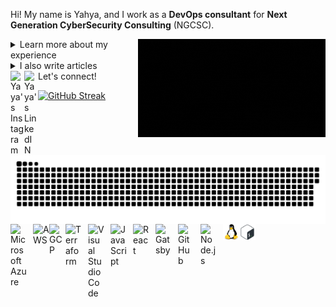 
Hi! My name is Yahya, and I work as a **DevOps consultant** for **Next Generation CyberSecurity Consulting** (NGCSC). <br>

<img src="3DTOUCH.gif" align="right" width="300" >

<details>
<summary>
  Learn more about my experience
</summary>
  
 <br>
My experience includes process automation, cloud infrastructure development, security operations, and support for existing procedures.
<br><br>
I'm highly dynamic and able to quickly adapt to changing situations. With a strong background in problem solving and creative thinking, I have the ability to think outside of the box while still maintaining an organized approach.
<br><br>
My enthusiasm for learning new skills makes me a valuable asset in any team environment as well as my commitment to delivering results on time.
<br><br>
  
I do cloud certifications to stay up to date on the latest technologies. I am currently 16 times Multi-Cloud Certified.
<br>Find out more from [here](https://github.com/Y4HYA4/ExperienceInCloud#readme).
  
</details>

<details>
<summary> I also write articles
</summary>

<!-- HASHNODE_BLOG:START -->
- [Quickstart Ruby On Rails](https://blog.yahya-abulhaj.dev//quickstart-ruby-on-rails)
- [Mastering Python and Bash for Next-Level Automation](https://blog.yahya-abulhaj.dev//mastering-python-and-bash-for-next-level-automation)
- [Monitoring Made Easy with Prometheus](https://blog.yahya-abulhaj.dev//monitoring-made-easy-with-prometheus)
<!-- HASHNODE_BLOG:END -->
  
> ❝In real open source, you have the right to control your own destiny.❞ -Linus Torvalds

</details>
Let's connect! 
 <a href="https://www.instagram.com/yaya2devops/">
  <img align="left" alt="Yaya's Instagram" width="22px" src="https://raw.githubusercontent.com/hussainweb/hussainweb/main/icons/instagram.png" />
</a>
<a href="https://www.linkedin.com/in/yahya-abulhaj/">
  <img align="left" alt="Yaya's LinkedIN" width="22px" src="https://raw.githubusercontent.com/peterthehan/peterthehan/master/assets/linkedin.svg" />
</a><br>

[![GitHub Streak](https://github-readme-streak-stats.herokuapp.com?user=Y4HYA4&theme=github-dark-blue&date_format=M%20j%5B%2C%20Y%5D)](https://git.io/streak-stats)
<a href=#><img align="right" src="contributions.svg"></a>
<img align="left" alt="Microsoft Azure" width="26px" src="https://cdn.worldvectorlogo.com/logos/azure-1.svg" style="padding-right:10px;" />
<img align="left" alt="AWS" width="26px" src="https://upload.wikimedia.org/wikipedia/commons/9/93/Amazon_Web_Services_Logo.svg"/>
<img align="left" alt="GCP" width="26px" src="https://static.cdnlogo.com/logos/g/75/google-cloud.svg" />
<img align="left" alt="Terraform" width="26px" src="https://cdn.worldvectorlogo.com/logos/terraform-enterprise.svg" style="padding-right:10px;" />
<img align="left" alt="Visual Studio Code" width="26px" src="https://cdn.jsdelivr.net/gh/devicons/devicon/icons/vscode/vscode-original.svg" style="padding-right:10px;" />
<img align="left" alt="JavaScript" width="26px" src="https://cdn.jsdelivr.net/gh/devicons/devicon/icons/javascript/javascript-original.svg" style="padding-right:10px;" />
<img align="left" alt="React" width="26px" src="https://cdn.jsdelivr.net/gh/devicons/devicon/icons/react/react-original.svg" style="padding-right:10px;" />
<img align="left" alt="Gatsby" width="26px" src="https://cdn.jsdelivr.net/gh/devicons/devicon/icons/gatsby/gatsby-original.svg" style="padding-right:10px;" />
<img align="left" alt="GitHub" width="26px" src="https://user-images.githubusercontent.com/3369400/139447912-e0f43f33-6d9f-45f8-be46-2df5bbc91289.png" style="padding-right:10px;" />
<img align="left" alt="Node.js" width="26px" src="https://cdn.jsdelivr.net/gh/devicons/devicon/icons/nodejs/nodejs-original.svg" style="padding-right:10px;" />
<img align="left" alt="LINUX" width="26px" src="https://raw.githubusercontent.com/devicons/devicon/v2.15.1/icons/linux/linux-original.svg" />
<img align="left" alt="BASH" width="26px" src="https://raw.githubusercontent.com/devicons/devicon/v2.15.1/icons/bash/bash-original.svg" />

